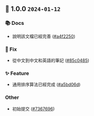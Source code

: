 ## 🎉 1.0.0 `2024-01-12`
### 📚 Docs
- 說明該文檔已經完善 ([#a4f2250](https://github.com/kwooshung/algorithm-sorts/commit/a4f225034537c529add94987d284267945ca4759))
### 🐛 Fix
- 從中文到中文和英語的筆記 ([#85c0485](https://github.com/kwooshung/algorithm-sorts/commit/85c048534e0bb51e15cf75b2d12b5b81d7362afb))
### ✨ Feature
- 通用排序算法已經完成 ([#a5bd06d](https://github.com/kwooshung/algorithm-sorts/commit/a5bd06d36a558f1c149d1da2b14f72fe0e9d6a7b))
### Other
- 初始提交 ([#7367696](https://github.com/kwooshung/algorithm-sorts/commit/7367696c85f2e0f4207450e66b0f8bc14d096bbe))

